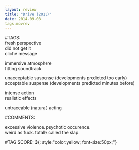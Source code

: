 ```yaml
---  
layout: review  
title: "Drive (2011)"  
date: 2014-09-08  
tags:movrev  
---  
```

  
#TAGS:  
fresh perspective  
did not get it  
cliché message  
  
immersive atmosphere  
fitting soundtrack  
  
unacceptable suspense (developments predicted too early)  
acceptable suspense (developments predicted minutes before)  
  
intense action  
realistic effects  
  
untraceable (natural) acting  
  
#COMMENTS:  
  
excessive violence. psychotic occurence.  
weird as fuck. totally called the slap.  
  
  
  
  
  
#TAG SCORE: **3**{: style:"color:yellow; font-size:50px;"}  
